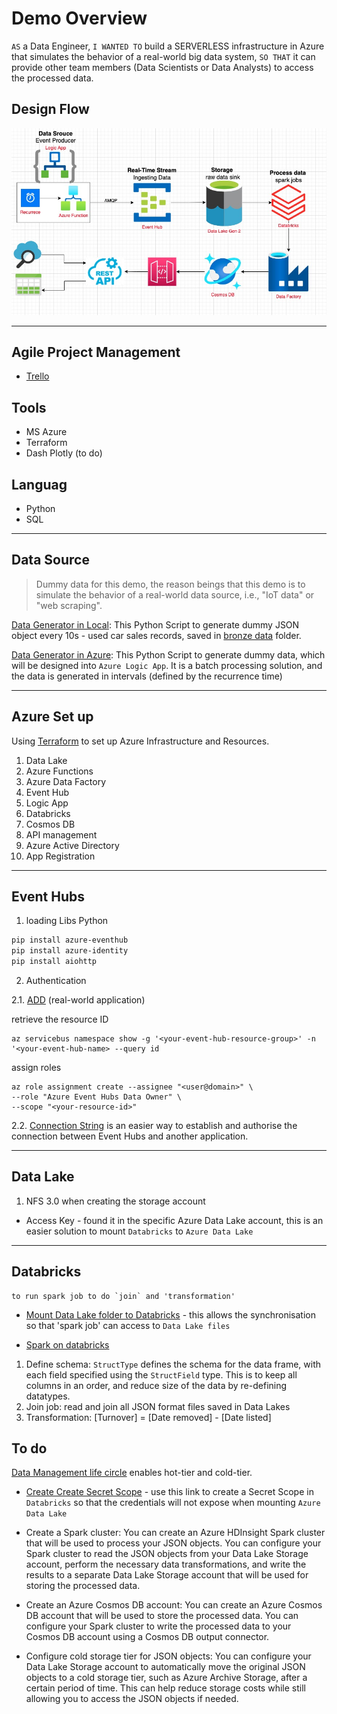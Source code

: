 # Demo Overview
`AS` a Data Engineer, `I WANTED TO` build a SERVERLESS infrastructure in Azure that simulates the behavior of a real-world big data system, `SO THAT` it can provide other team members (Data Scientists or Data Analysts) to access the processed data.

## Design Flow
![Design Flow](/Azure%20Demo%20Project%20Design.jpeg)

---
## Agile Project Management
* [Trello](https://trello.com/b/UCqOkRNO/de-demo)

## Tools
- MS Azure
- Terraform
- Dash Plotly (to do)

## Languag
- Python
- SQL

----

## Data Source
>Dummy data for this demo, the reason beings that this demo is to simulate the behavior of a real-world data source, i.e., "IoT data" or "web scraping".

[Data Generator in Local](Stream/datagenerator_10s.ipynb): This Python Script to generate dummy JSON object every 10s - used car sales records, saved in [bronze data](Stream/bronze%20data/) folder. 

[Data Generator in Azure](Stream/datagenerator_azure.ipynb): This Python Script to generate dummy data, which will be designed into `Azure Logic App`. It is a batch processing solution, and the data is generated in intervals (defined by the recurrence time)

---
## Azure Set up
Using [Terraform](Terraform) to set up Azure Infrastructure and Resources.
1. Data Lake
2. Azure Functions
3. Azure Data Factory
4. Event Hub
5. Logic App
6. Databricks
7. Cosmos DB
8. API management
9. Azure Active Directory
10. App Registration

---
## Event Hubs

1. loading Libs Python
``` bash
pip install azure-eventhub
pip install azure-identity
pip install aiohttp
```

2. Authentication

2.1. [ADD](https://learn.microsoft.com/en-us/azure/event-hubs/event-hubs-python-get-started-send?tabs=passwordless%2Croles-azure-cli#tabpanel_1_passwordless) (real-world application)

retrieve the resource ID
```cli
az servicebus namespace show -g '<your-event-hub-resource-group>' -n '<your-event-hub-name> --query id
```
assign roles 
```cli
az role assignment create --assignee "<user@domain>" \
--role "Azure Event Hubs Data Owner" \
--scope "<your-resource-id>"
```

2.2. [Connection String](https://learn.microsoft.com/en-us/azure/event-hubs/event-hubs-python-get-started-send?tabs=connection-string%2Croles-azure-cli#tabpanel_1_connection-string) is an easier way to establish and authorise the connection between Event Hubs and another application.

---
## Data Lake 
1. NFS 3.0 when creating the storage account

- Access Key - found it in the specific Azure Data Lake account, this is an easier solution to mount `Databricks` to `Azure Data Lake`
---
## Databricks
    to run spark job to do `join` and 'transformation'
-  [Mount Data Lake folder to Databricks](Databricks/accesskey_mount.ipynb) - this allows the synchronisation so that 'spark job' can access to `Data Lake files`

- [Spark on databricks](Databricks/spark_azure.ipynb)
 1. Define schema: `StructType` defines the schema for the data frame, with each field specified using the `StructField` type. This is to keep all columns in an order, and reduce size of the data by re-defining datatypes.
 2. Join job: read and join all JSON format files saved in Data Lakes 
 3. Transformation: [Turnover] = [Date removed] - [Date listed]











## To do
[Data Management life circle](https://learn.microsoft.com/en-us/azure/storage/blobs/lifecycle-management-overview) enables hot-tier and cold-tier.

- [Create Create Secret Scope](https://adb-6040027147401400.0.azuredatabricks.net/?o=6040027147401400#secrets/createScope) - use this link to create a Secret Scope in `Databricks` so that the credentials will not expose when mounting `Azure Data Lake`

- Create a Spark cluster: You can create an Azure HDInsight Spark cluster that will be used to process your JSON objects. You can configure your Spark cluster to read the JSON objects from your Data Lake Storage account, perform the necessary data transformations, and write the results to a separate Data Lake Storage account that will be used for storing the processed data.
- Create an Azure Cosmos DB account: You can create an Azure Cosmos DB account that will be used to store the processed data. You can configure your Spark cluster to write the processed data to your Cosmos DB account using a Cosmos DB output connector.
- Configure cold storage tier for JSON objects: You can configure your Data Lake Storage account to automatically move the original JSON objects to a cold storage tier, such as Azure Archive Storage, after a certain period of time. This can help reduce storage costs while still allowing you to access the JSON objects if needed.
